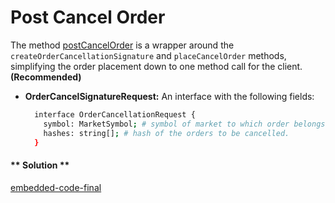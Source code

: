 Post Cancel Order
===
The method [postCancelOrder](https://github.com/fireflyprotocol/FireflyClient/blob/bcff996096acc7bdb1553dfbd47baaf5b6322f51/src/fireflyClient.ts#L368) is a wrapper around the `createOrderCancellationSignature` and `placeCancelOrder` methods, simplifying the order placement down to one method call for the client. **(Recommended)**

- **OrderCancelSignatureRequest:** An interface with the following fields:
  ```bash
    interface OrderCancellationRequest {
      symbol: MarketSymbol; # symbol of market to which order belongs to
      hashes: string[]; # hash of the orders to be cancelled.
    }
  ```

<!-- tabs:start -->

#### ** Solution **

[embedded-code-final](./assets/1.19-sample-code.ts ':include :type=code embed-final')

<!-- tabs:end -->
